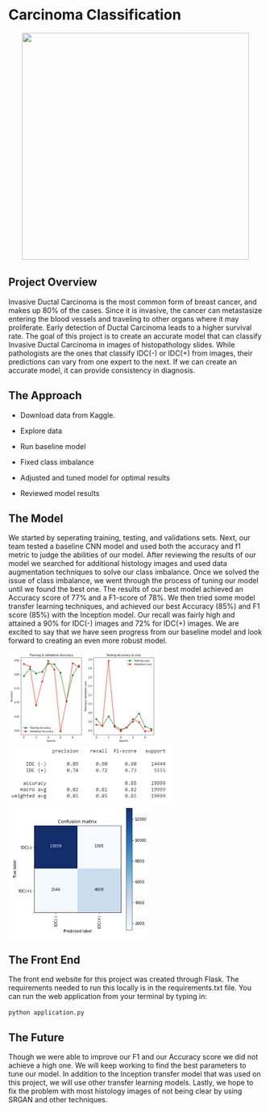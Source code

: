 # Carcinoma Classification 
 
<p align="center"> 
<img src= "https://j.gifs.com/mOxyEA.gif" width="450" height="450"/>
</p>

## Project Overview  
Invasive Ductal Carcinoma is the most common form of breast cancer, and makes up 80% of the cases. Since it is invasive, the cancer can metastasize entering the blood vessels and traveling to other organs where it may proliferate. Early detection of Ductal Carcinoma leads to a higher survival rate. The goal of this project is to create an accurate model that can classify Invasive Ductal Carcinoma in images of histopathology slides. While pathologists are the ones that classify IDC(-) or IDC(+) from images, their predictions can vary from one expert to the next. If we can create an accurate model, it can provide consistency in diagnosis.
 
## The Approach
- Download data from Kaggle.         

- Explore data
 
- Run baseline model

- Fixed class imbalance 

- Adjusted and tuned model for optimal results

- Reviewed model results 

## The Model
We started by seperating training, testing, and validations sets. Next, our team tested a baseline CNN model and used both the accuracy and f1 metric to judge the abilities of our model. After reviewing the results of our model we searched for additional histology images and used data augmentation techniques to solve our class imbalance. Once we solved the issue of class imbalance, we went through the process of tuning our model until we found the best one. The results of our best model achieved an Accuracy score of 77% and a F1-score of 78%. We then tried some model transfer learning techniques, and achieved our best Accuracy (85%) and F1 score (85%) with the Inception model. Our recall was fairly high and attained a 90% for IDC(-) images and 72% for IDC(+) images. We are excited to say that we have seen progress from our baseline model and look forward to creating an even more robust model.

<p align="left">
<img src= "uploads/Picture1.png"/>
<img src= "uploads/Picture2.png"/>
<img src= "uploads/Picture3.png"/>
</p>


## The Front End
The front end website for this project was created through Flask. The requirements needed to run this locally is in the requirements.txt file. You can run the web application from your terminal by typing in: 

`python application.py`
  
## The Future  
Though we were able to improve our F1 and our Accuracy score we did not achieve a high one. We will keep working to find the best parameters to tune our model. In addition to the Inception transfer model that was used on this project, we will use other transfer learning models. Lastly, we hope to fix the problem with most histology images of not being clear by using SRGAN and other techniques.


